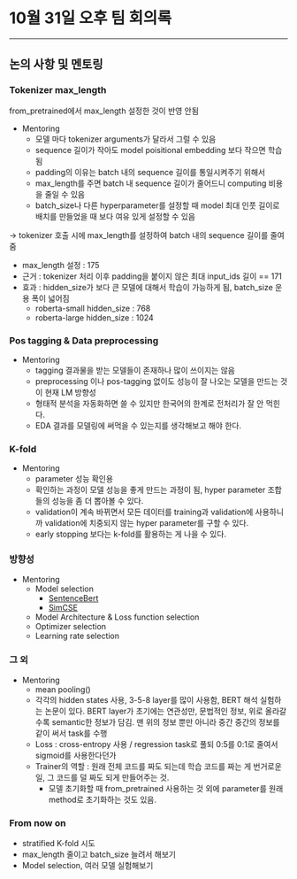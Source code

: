# 10월 31일 오후 팀 회의록
- - -

## 논의 사항 및 멘토링

### Tokenizer max_length
from_pretrained에서 max_length 설정한 것이 반영 안됨   
- Mentoring
    - 모델 마다 tokenizer arguments가 달라서 그럴 수 있음
    - sequence 길이가 작아도 model poisitional embedding 보다 작으면 학습됨
    - padding의 이유는 batch 내의 sequence 길이를 통일시켜주기 위해서
    - max_length를 주면 batch 내 sequence 길이가 줄어드니 computing 비용을 줄일 수 있음
    - batch_size나 다른 hyperparameter를 설정할 때 model 최대 인풋 길이로 배치를 만들었을 때 보다 여유 있게 설정할 수 있음   

-> tokenizer 호출 시에 max_length를 설정하여 batch 내의 sequence 길이를 줄여줌
- max_length 설정 : 175
- 근거 : tokenizer 처리 이후 padding을 붙이지 않은 최대 input_ids 길이 == 171
- 효과 : hidden_size가 보다 큰 모델에 대해서 학습이 가능하게 됨, batch_size 운용 폭이 넓어짐
    - roberta-small hidden_size : 768
    - roberta-large hidden_size : 1024

### Pos tagging & Data preprocessing
- Mentoring
    - tagging 결과물을 받는 모델들이 존재하나 많이 쓰이지는 않음
    - preprocessing 이나 pos-tagging 없이도 성능이 잘 나오는 모델을 만드는 것이 현재 LM 방향성
    - 형태적 분석을 자동화하면 쓸 수 있지만 한국어의 한계로 전처리가 잘 안 먹힌다.  
    - EDA 결과를 모델링에 써먹을 수 있는지를 생각해보고 해야 한다.

### K-fold
- Mentoring
    - parameter 성능 확인용
    - 확인하는 과정이 모델 성능을 좋게 만드는 과정이 됨, hyper parameter 조합들의 성능을 좀 더 뽑아볼 수 있다.
    - validation이 계속 바뀌면서 모든 데이터를 training과 validation에 사용하니까 validation에 치중되지 않는 hyper parameter를 구할 수 있다.
    - early stopping 보다는 k-fold를 활용하는 게 나을 수 있다.

### 방향성
- Mentoring
    - Model selection
        - [SentenceBert](https://arxiv.org/abs/1908.10084)
        - [SimCSE](https://arxiv.org/abs/2104.08821)
    - Model Architecture & Loss function selection
    - Optimizer selection
    - Learning rate selection

### 그 외
- Mentoring
    - mean pooling()
    - 각각의 hidden states 사용, 3-5-8 layer를 많이 사용함, BERT 해석 실험하는 논문이 있다. BERT layer가 초기에는 연관성만, 문법적인 정보, 위로 올라갈 수록 semantic한 정보가 담김. 맨 위의 정보 뿐만 아니라 중간 중간의 정보를 같이 써서 task를 수행
    - Loss : cross-entropy 사용 / regression task로 풀되 0:5를 0:1로 줄여서 sigmoid를 사용한다던가
    - Trainer의 역할 : 원래 전체 코드를 짜도 되는데 학습 코드를 짜는 게 번거로운 일, 그 코드를 덜 짜도 되게 만들어주는 것.
        - 모델 초기화할 때 from_pretrained 사용하는 것 외에 parameter를 원래 method로 초기화하는 것도 있음.

### From now on
- stratified K-fold 시도
- max_length 줄이고 batch_size 늘려서 해보기
- Model selection, 여러 모델 실험해보기